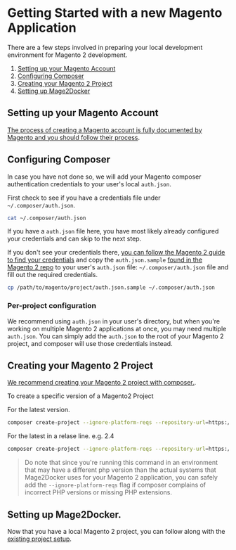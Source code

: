# Getting Started with a new Magento Application
There are a few steps involved in preparing your local development environment for Magento 2 development.

1. [Setting up your Magento Account](#setting-up-your-magento-account)
2. [Configuring Composer](#configuring-composer)
3. [Creating your Magento 2 Project](#creating-your-magento-2-project)
4. [Setting up Mage2Docker](#setting-up-mage2docker)

## Setting up your Magento Account
[The process of creating a Magento account is fully documented by Magento and you should follow their process](https://docs.magento.com/m2/ce/user_guide/magento/magento-account-create.html). 

## Configuring Composer
In case you have not done so, we will add your Magento composer authentication credentials to your user's local `auth.json`.

First check to see if you have a credentials file under `~/.composer/auth.json`.

```bash
cat ~/.composer/auth.json
```

If you have a `auth.json` file here, you have most likely already configured your credentials and can skip to the next step.

If you don't see your credentials there, [you can follow the Magento 2 guide to find your credentials](https://devdocs.magento.com/guides/v2.3/install-gde/prereq/connect-auth.html) and copy the `auth.json.sample` [found in the Magento 2 repo](https://github.com/magento/magento2/blob/2.4-develop/auth.json.sample) to your user's `auth.json` file: `~/.composer/auth.json` file and fill out the required credentials.

```bash
cp /path/to/magento/project/auth.json.sample ~/.composer/auth.json
``` 

### Per-project configuration
We recommend using `auth.json` in your user's directory, but when you're working on multiple Magento 2 applications at once, you may need multiple `auth.json`. You can simply add the `auth.json` to the root of your Magento 2 project, and composer will use those credentials instead.

## Creating your Magento 2 Project
[We recommend creating your Magento 2 project with composer.](https://devdocs.magento.com/guides/v2.3/install-gde/composer.html).

To create a specific version of a Magento2 Project

For the latest version.
```bash
composer create-project --ignore-platform-reqs --repository-url=https://repo.magento.com/ magento/project-community-edition=2.* <install-directory-name> 
```
For the latest in a relase line. e.g. 2.4
```bash
composer create-project --ignore-platform-reqs --repository-url=https://repo.magento.com/ magento/project-community-edition=2.4.* <install-directory-name> 
```

> Do note that since you're running this command in an environment that may have a different php version than the actual systems that Mage2Docker uses for your Magento 2 application, you can safely add the `--ignore-platform-reqs` flag if composer complains of incorrect PHP versions or missing PHP extensions.

## Setting up Mage2Docker.
Now that you have a local Magento 2 project, you can follow along with the [existing project setup](./existing-project.md).